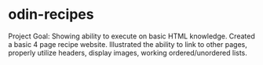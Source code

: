 # odin-recipes
Project Goal: Showing ability to execute on basic HTML knowledge.
Created a basic 4 page recipe website. Illustrated the ability
to link to other pages, properly utilize headers, display images, working ordered/unordered lists.